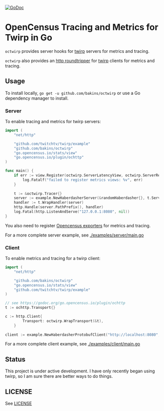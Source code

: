 [![GoDoc](https://godoc.org/github.com/bakins/octwirp?status.svg)](https://godoc.org/github.com/bakins/octwirp)

# OpenCensus Tracing and Metrics for Twirp in Go

`octwirp` provides server hooks for [twirp](https://twitchtv.github.io/twirp/docs/intro.html) servers for 
metrics and tracing.

`octwirp` also provides an [http roundtripper](https://golang.org/pkg/net/http/#RoundTripper) for [twirp](https://twitchtv.github.io/twirp/docs/intro.html) clients for metrics and tracing.

## Usage

To install locally, `go get -u github.com/bakins/octwirp` or use a Go dependency manager to install.

### Server

To enable tracing and metrics for twirp servers:

```go
import (
    "net/http"

    "github.com/twitchtv/twirp/example"
    "github.com/bakins/octwirp"
    "go.opencensus.io/stats/view"
    "go.opencensus.io/plugin/ochttp"
)

func main() {
    if err := view.Register(octwirp.ServerLatencyView, octwirp.ServerResponseView); err != nil {
		log.Fatalf("failed to register metrics views: %v", err)
    }
    
    t := &octwirp.Tracer{}
    server := example.NewHaberdasherServer(&randomHaberdasher{}, t.ServerHooks())
    handler := t.WrapHandler(server)
    http.Handle(server.PathPrefix(), handler)
	log.Fatal(http.ListenAndServe("127.0.0.1:8080", nil))
}
```

You also need to register [Opencensus exporters](https://opencensus.io/exporters/) for metrics and tracing.

For a more complete server example, see [./examples/server/main.go](./examples/server/main.go)

### Client

To enable metrics and tracing for a twirp client:

```go
import (
    "net/http"

    "github.com/bakins/octwirp"
    "go.opencensus.io/stats/view"
    "github.com/twitchtv/twirp/example"
)

// see https://godoc.org/go.opencensus.io/plugin/ochttp
t := ochttp.Transport{}

c := http.Client{
		Transport: octwirp.WrapTransport(&t),
    }
    
client := example.NewHaberdasherProtobufClient("http://localhost:8080", &c)
```

For a more complete client example, see [./examples/client/main.go](./examples/client/main.go)

## Status

This project is under active development.  I have only recently began using twirp, so I am sure there are better ways to do things.

## LICENSE

See [LICENSE](./LICENSE)
